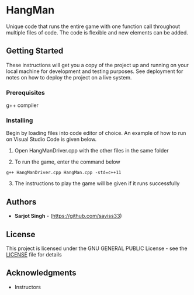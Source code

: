 # HangMan

Unique code that runs the entire game with one function call throughout multiple files of code. The code is flexible and new elements can be added.

## Getting Started

These instructions will get you a copy of the project up and running on your local machine for development and testing purposes. See deployment for notes on how to deploy the project on a live system.

### Prerequisites

g++ compiler

### Installing

Begin by loading files into code editor of choice. An example of how to run on Visual Studio Code is given below.


1. Open HangManDriver.cpp with the other files in the same folder

2. To run the game, enter the command below
```
g++ HangManDriver.cpp HangMan.cpp -std=c++11
```

3. The instructions to play the game will be given if it runs successfully

## Authors

* **Sarjot Singh** - (https://github.com/saviss33)

## License

This project is licensed under the GNU GENERAL PUBLIC License - see the [LICENSE](LICENSE) file for details

## Acknowledgments

* Instructors
